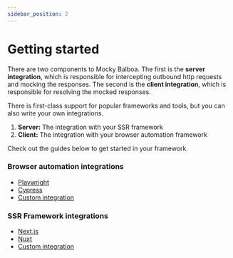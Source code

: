 ```yaml
---
sidebar_position: 2
---
```


# Getting started

There are two components to Mocky Balboa. The first is the __server integration__, which is responsible for intercepting outbound http requests and mocking the responses. The second is the __client integration__, which is responsible for resolving the mocked responses.

There is first-class support for popular frameworks and tools, but you can also write your own integrations.

1. **Server:** The integration with your SSR framework
2. **Client:** The integration with your browser automation framework

Check out the guides below to get started in your framework.

### Browser automation integrations

- [Playwright](./client/playwright)
- [Cypress](./client/cypress)
- [Custom integration](./client/custom)

### SSR Framework integrations

- [Next.js](./server/next-js)
- [Nuxt](./server/nuxt)
- [Custom integration](./server/custom)
